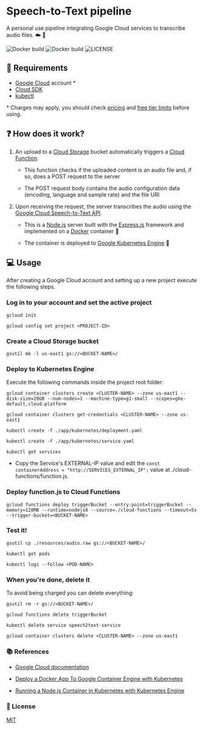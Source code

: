 # Speech-to-Text pipeline

A personal use pipeline integrating Google Cloud services to transcribe audio files. :cloud: :microphone:

![Docker build](https://img.shields.io/docker/cloud/automated/gbnegrini/speech2text-container)
![Docker build](https://img.shields.io/docker/cloud/build/gbnegrini/speech2text-container)
![LICENSE](https://img.shields.io/github/license/gbnegrini/speech2text-gcloud-pipeline)

## :rotating_light: Requirements
 - [Google Cloud](https://cloud.google.com) account *
 - [Cloud SDK](https://cloud.google.com/sdk)
 - [kubectl](https://kubernetes.io/docs/tasks/tools/install-kubectl/)

\* Charges may apply, you should check [pricing](https://cloud.google.com/pricing/list) and [free tier limits](https://cloud.google.com/free) before using.

## :question: How does it work?

1. An upload to a [Cloud Storage](https://cloud.google.com/storage) bucket automatically triggers a [Cloud Function](https://cloud.google.com/functions).    

    - This function checks if the uploaded content is an audio file and, if so, does a POST request to the server
    
    - The POST request body contains the audio configuration data (encoding, language and sample rate) and the file URI 


2. Upon receiving the request, the server transcribes the audio using the [Google Cloud Speech-to-Text API](https://cloud.google.com/speech-to-text).
    - This is a [Node.js](https://nodejs.org/) server built with the [Express.js](https://expressjs.com/) framework and implemented on a [Docker](https://www.docker.com/) container :whale2: 
    
    - The container is deployed to [Google Kubernetes Engine](https://cloud.google.com/kubernetes-engine) :ferris_wheel: 

## :computer: Usage

After creating a Google Cloud account and setting up a new project execute the following steps.

### Log in to your account and set the active project

```
gcloud init

gcloud config set project <PROJECT-ID>
```

### Create a Cloud Storage bucket
```
gsutil mb -l us-east1 gs://<BUCKET-NAME>/
```

### Deploy to Kubernetes Engine

Execute the following commands inside the project root folder:

```
gcloud container clusters create <CLUSTER-NAME> --zone us-east1 --disk-size=20GB --num-nodes=1 --machine-type=g1-small --scopes=gke-default,cloud-platform

gcloud container clusters get-credentials <CLUSTER-NAME> --zone us-east1

kubectl create -f ./app/kubernetes/deployment.yaml

kubectl create -f ./app/kubernetes/service.yaml

kubectl get services
```

- Copy the Service's EXTERNAL-IP value and edit the `const containerAddress = "http://SERVICES_EXTERNAL_IP";` value at ./cloud-functions/function.js.

### Deploy function.js to Cloud Functions
```
gcloud functions deploy triggerBucket --entry-point=triggerBucket --memory=128MB --runtime=nodejs8 --source=./cloud-functions --timeout=5s --trigger-bucket=<BUCKET-NAME>
```

### Test it!

```
gsutil cp ./resources/audio.raw gs://<BUCKET-NAME>/

kubectl get pods

kubectl logs --follow <POD-NAME>
```

### When you're done, delete it
To avoid being charged you can delete everything:

```
gsutil rm -r gs://<BUCKET-NAME>/

gcloud functions delete triggerBucket

kubectl delete service speech2text-service

gcloud container clusters delete <CLUSTER-NAME> --zone us-east1
```

### :books: References
- [Google Cloud documentation](https://cloud.google.com/docs)

- [Deploy a Docker App To Google Container Engine with Kubernetes](https://scotch.io/tutorials/google-cloud-platform-i-deploy-a-docker-app-to-google-container-engine-with-kubernetes#toc-a-look-at-our-nodejs-app-)

- [Running a Node.js Container in Kubernetes with Kubernetes Engine](https://codelabs.developers.google.com/codelabs/cloud-running-a-nodejs-container/index.html?index=..%2F..index#0)

### :scroll: License
[MIT](https://opensource.org/licenses/MIT)
